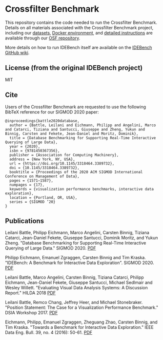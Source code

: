 # Crossfilter Benchmark
This repository contains the code needed to run the Crossfilter Benchmark. Details on all materials associated with the Crossfilter Benchmark project, including our [datasets](https://osf.io/9xerb/files/), [Docker environment](https://cloud.docker.com/repository/docker/crossfilterbenchmark/crossfilter-benchmark), and [detailed instructions](https://osf.io/9xerb/wiki/home/) are available through our [OSF repository](https://osf.io/9xerb/).

More details on how to run IDEBench itself are available on the [IDEBench GitHub wiki](https://github.com/IDEBench/IDEBench-public/wiki).

## License (from the original IDEBench project)
MIT

## Cite
Users of the Crossfilter Benchmark are requested to use the following BibTeX reference for our SIGMOD 2020 paper:
```
@inproceedings{battle2020database,
  author = {Battle, Leilani and Eichmann, Philipp and Angelini, Marco and Catarci, Tiziana and Santucci, Giuseppe and Zheng, Yukun and Binnig, Carsten and Fekete, Jean-Daniel and Moritz, Dominik},
  title = {Database Benchmarking for Supporting Real-Time Interactive Querying of Large Data},
  year = {2020},
  isbn = {9781450367356},
  publisher = {Association for Computing Machinery},
  address = {New York, NY, USA},
  url = {https://doi.org/10.1145/3318464.3389732},
  doi = {10.1145/3318464.3389732},
  booktitle = {Proceedings of the 2020 ACM SIGMOD International Conference on Management of Data},
  pages = {1571–1587},
  numpages = {17},
  keywords = {visualization performance benchmarks, interactive data exploration},
  location = {Portland, OR, USA},
  series = {SIGMOD ’20}
}
```

## Publications

Leilani Battle, Philipp Eichmann, Marco Angelini, Carsten Binnig, Tiziana Catarci, Jean-Daniel Fekete, Giuseppe Santucci, Dominik Moritz, and Yukun Zheng. "Database Benchmarking for Supporting Real-Time Interactive Querying of Large Data." SIGMOD 2020.
[PDF](http://www.cs.umd.edu/~leilani/static/papers/battle2020database.pdf)

Philipp Eichmann, Emanuel Zgraggen, Carsten Binnig and Tim Kraska. "IDEBench: A Benchmark for Interactive Data Exploration". SIGMOD 2020.
[PDF](https://arxiv.org/abs/1804.02593)

Leilani Battle, Marco Angelini, Carsten Binnig, Tiziana Catarci, Philipp Eichmann, Jean-Daniel Fekete, Giuseppe Santucci, Michael Sedlmair and Wesley Willett. "Evaluating Visual Data Analysis Systems: A Discussion Report." HILDA 2018
[PDF](http://www.cs.umd.edu/~leilani/static/papers/battle_visualization-centered-evaluation_hilda_2018.pdf)

Leilani Battle, Remco Chang, Jeffrey Heer, and Michael Stonebraker. "Position Statement: The Case for a Visualization Performance Benchmark." DSIA Workshop 2017.
[PDF](http://www.cs.umd.edu/~leilani/static/papers/dsia2017cameraready_08_23_2017_11_28.pdf)

Eichmann, Philipp, Emanuel Zgraggen, Zheguang Zhao, Carsten Binnig, and Tim Kraska. "Towards a Benchmark for Interactive Data Exploration." IEEE Data Eng. Bull. 39, no. 4 (2016): 50-61.
[PDF](http://cs.brown.edu/~peichmann/downloads/bide_vision.pdf)
